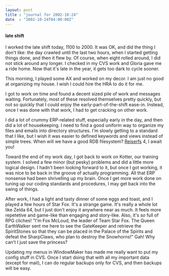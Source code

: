 ```yaml
---
layout: post
title : "journal for 2002-10-24"
date  : "2002-10-24T04:00:00Z"
---
```

<h4>late shift</h4>I worked the late shift today, 1100 to 2000.  It was OK, and did the thing I don't like:  the day crawled until the last two hours, when I started getting things done, and then it flew by.  Of course, when eight rolled around, I did not stick around any longer.  I checked in my CVS work and Gloria gave me a ride home.  Now that it's late in the year, it gets too dark to cycle sooner.

This morning, I played some AX and worked on my decor.  I am just no good at organizing my house.  I wish I could hire the HRA to do it for me.

I got to work on time and found a decent sized pile of work and messages waiting.  Fortunately, most of these resolved themselves pretty quickly, but not so quickly that I could enjoy the early-part-of-the-shift ease-in. Instead, once I was done with that work, I had to get cracking on other work.

I did a lot of crummy ERP-related stuff, especially early in the day, and then did a lot of housekeeping.  I need to find a good uniform way to organize my files and emails into directory structures.  I'm slowly getting to a standard that I like, but I wish it was easier to defined keywords and views instead of simple trees.  When will we have a good RDB filesystem?  <a href='http://www.namesys.com/'>Reiserfs</a> 4, I await you!

Toward the end of my work day, I got back to work on Kotter, our training system.  I solved a few minor (but pesky) problems and did a little more logical design.  I hadn't been looking forward to it, but once I got working, it was nice to be back in the groove of actually programming.  All that ERP nonsense had been shrivelling up my brain.  Once I get more work done on tuning up our coding standards and procedures, I may get back into the swing of things.

After work, I had a light and tasty dinner of some eggs and toast, and I played a few hours of Star Fox.  It's a strange game.  It's really a whole lot like Zelda 64, but I just don't enjoy it anywhere near as much.  It feels more repetetive and game-like than engaging and story-like.  Also, it's <em>so</em> full of RPG cliches!  "I'm Fox McLoud, the leader of Team Star Fox.  The Queen EarthWalker sent me here to see the GateKeeper and retrieve the SpiritStones so that they can be placed in the Palace of the Spirits and defeat the SharpClaws, who plan to destroy the Snowhorns!"  Gah!  Why can't I just save the princess?

Updating my menus in WindowMaker has made me really want to put my config stuff in CVS.  Once I start doing that with all my important data (except for mail), I can do regular backups only for CVS, and then backups will be easy.

